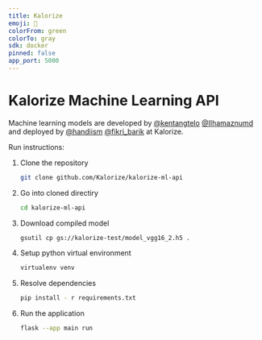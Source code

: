```yaml
---
title: Kalorize
emoji: 🐨
colorFrom: green
colorTo: gray
sdk: docker
pinned: false
app_port: 5000
---
```

# Kalorize Machine Learning API

Machine learning models are developed by [@kentangtelo](https://github.com/kentangtelo) [@Ilhamaznumd](https://github.com/Ilhamaznumd) and deployed by [@handiism](https://github.com/handiism) [@fikri_barik](https://github.com/@fikri_barik) at Kalorize.

Run instructions:

1. Clone the repository

   ```bash
   git clone github.com/Kalorize/kalorize-ml-api
   ```

2. Go into cloned directiry

   ```bash
   cd kalorize-ml-api
   ```

3. Download compiled model

   ```bash
   gsutil cp gs://kalorize-test/model_vgg16_2.h5 .
   ```

4. Setup python virtual environment

   ```bash
   virtualenv venv
   ```

5. Resolve dependencies

   ```bash
   pip install - r requirements.txt
   ```

6. Run the application

   ```bash
   flask --app main run
   ```
